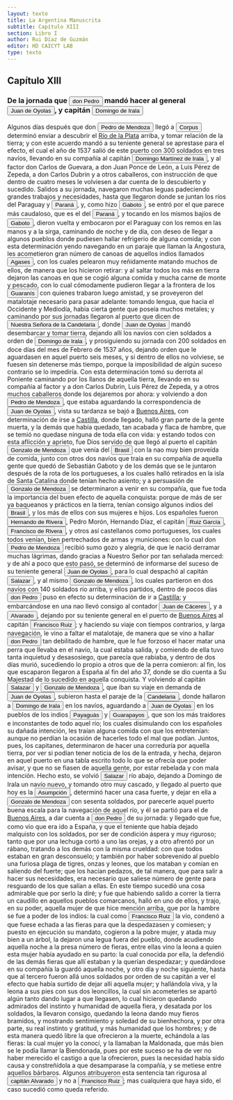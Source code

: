```yaml
---
layout: texto
title: La Argentina Manuscrita
subtitle: Capítulo XIII
section: Libro I
author: Rui Díaz de Guzmán
editor: HD CAICYT LAB
type: texto
---
```


## Capítulo XIII

### De la jornada que <button class="balloon" data-balloon-pos="up" data-balloon-length="large" data-balloon="Pedro de Mendoza (1499-1537), fue un noble español nacido de Cádiz. Tuvo una destacada actividad militar en las campañas militares de Carlos I en Italia, y con la fortuna que logró en ellas, solicitó la conquista del Río de la Plata. Por capitulación firmada con en el rey en 1534 se lo designa gobernador y primer adelantando a la provincia del mismo bombre. Su armanda, una de las más grandes en términos de hombres y barcos que cruzaron el océano a América, llegó a las costas del Río de la Plata ">don Pedro</button> mandó hacer al general <button class="balloon" data-balloon-pos="up" data-balloon-length="large" data-balloon="Refiere a Juan de Ayolas (Briviesca de la Bureba, Corona de Castilla, 1493 o ¿ca. 1510? – Candelaria del Chaco Boreal, gobernación del Río de la Plata y del Paraguay, 1538) era un explorador español que fuera vecino fundador de la primera Buenos Aires, acompañando al adelantado Pedro de Mendoza, y que nominalmente fuera nombrado como teniente de gobernador general de Asunción en 1537, para convertirse al poco tiempo y en forma igualmente nominal en gobernador del Río de la Plata y del Paraguay p">Juan de Oyolas</button>, y capitán <button class="balloon" data-balloon-pos="up" data-balloon-length="large" data-balloon="Domingo Martínez de Irala (Vergara de la Hermandad de Guipúzcoa, Corona de Castilla, 1509 - Asunción del Paraguay, Virreinato del Perú, 3 de octubre de 1556) fue un conquistador, explorador y colonizador español que como lugarteniente de Juan de Ayolas quien lo nombrara interinamente hasta que regresara como teniente de gobernador de La Candelaria en 1537, luego lo sería de hecho, y posteriormente elegido por el pueblo según real cédula, como teniente de gobernador general de Asunción.Ocupó tres">Domingo de Irala</button>


Algunos días después que don <button class="balloon" data-balloon-pos="up" data-balloon-length="large" data-balloon="Pedro de Mendoza (1499-1537), fue un noble español nacido de Cádiz. Tuvo una destacada actividad militar en las campañas militares de Carlos I en Italia, y con la fortuna que logró en ellas, solicitó la conquista del Río de la Plata. Por capitulación firmada con en el rey en 1534 se lo designa gobernador y primer adelantando a la provincia del mismo bombre. Su armanda, una de las más grandes en términos de hombres y barcos que cruzaron el océano a América, llegó a las costas del Río de la Plata ">Pedro de Mendoza</button> llegó a <button class="balloon" data-balloon-pos="up" data-balloon-length="large" data-balloon="Corpus Christi. Puerto fundado en las cercanías del río Coronda en 1536 por los homnres de Juan de Ayolas, en las cercanías de varias aldeas timbúes.">Corpus</button> determinó enviar a descubrir el <a href="https://recogito.pelagios.org/document/wzqxhk0h3vpikm/part/1/edit#02caf4ba-9752-452b-b9ff-b80fbfb7192a" target="_blank">Río de la Plata</a> arriba, y tomar relación de la tierra; y con este acuerdo mandó a su teniente general se aprestase para el efecto, el cual el año de 1537 salió de este puerto con 300 soldados en tres navíos, llevando en su compañía al capitán <button class="balloon" data-balloon-pos="up" data-balloon-length="large" data-balloon="Domingo Martínez de Irala (Vergara de la Hermandad de Guipúzcoa, Corona de Castilla, 1509 - Asunción del Paraguay, Virreinato del Perú, 3 de octubre de 1556) fue un conquistador, explorador y colonizador español que como lugarteniente de Juan de Ayolas quien lo nombrara interinamente hasta que regresara como teniente de gobernador de La Candelaria en 1537, luego lo sería de hecho, y posteriormente elegido por el pueblo según real cédula, como teniente de gobernador general de Asunción.Ocupó tres">Domingo Martínez de Irala</button>, y al factor don Carlos de Guevara, a don Juan Ponce de León, a Luis Pérez de Zepeda, a don Carlos Dubrin y a otros caballeros, con instrucción de que dentro de cuatro meses le volviesen a dar cuenta de lo descubierto y sucedido. Salidos a su jornada, navegaron muchas leguas padeciendo grandes trabajos y necesidades, hasta que llegaron donde se juntan los ríos del Paraguay y <a href="https://recogito.pelagios.org/document/wzqxhk0h3vpikm/part/1/edit#98d30338-d6d0-448f-8a69-5e3007291ced" target="_blank"><button class="balloon" data-balloon-pos="up" data-balloon-length="large" data-balloon="Se refiere al Río Paraná.">Paraná</button></a>, y, como hizo <button class="balloon" data-balloon-pos="up" data-balloon-length="large" data-balloon="Sebastián Caboto (1477-1557) fue, como su padre Juan, un piloto y explorador que sirvió a las coronas de España e Inglaterra. Entró al servicio de esta última en 1518 como piloto mayor y bajo sus auspicios realizó el viaje que lo llevaría a explorar el Río de Solís. Si bien el propósito inicial de su expedición de 1526 era repetir la circunnavegación de Magallanes (tal y como consta en la capitulación que firmó con Carlos I), Caboto decidió alterar el rumbo de su armada atraído por las noticias ">Gaboto</button>, se entró por el que parece más caudaloso, que es el del <a href="https://recogito.pelagios.org/document/wzqxhk0h3vpikm/part/1/edit#bd3bc0de-0500-42c0-8ea8-5c0b5f7a6573" target="_blank"><button class="balloon" data-balloon-pos="up" data-balloon-length="large" data-balloon="Se refiere al Río Paraná.">Paraná</button></a>, y tocando en los mismos bajíos de <button class="balloon" data-balloon-pos="up" data-balloon-length="large" data-balloon="Sebastián Caboto (1477-1557) fue, como su padre Juan, un piloto y explorador que sirvió a las coronas de España e Inglaterra. Entró al servicio de esta última en 1518 como piloto mayor y bajo sus auspicios realizó el viaje que lo llevaría a explorar el Río de Solís. Si bien el propósito inicial de su expedición de 1526 era repetir la circunnavegación de Magallanes (tal y como consta en la capitulación que firmó con Carlos I), Caboto decidió alterar el rumbo de su armada atraído por las noticias ">Gaboto</button>, dieron vuelta y embocaron por el Paraguay con los remos en las manos y a la sirga, caminando de noche y de día, con deseo de llegar a algunos pueblos donde pudiesen hallar refrigerio de alguna comida; y con esta determinación yendo navegando en un paraje que llaman la Angostura, les acometieron gran número de canoas de aquellos indios llamados <button class="balloon" data-balloon-pos="up" data-balloon-length="large" data-balloon="Agaces. Una sociedad nativa que habitaba en el curso inferior del río paraguay. Pertenecían al tronco lingüístico mataco-guaycurú y eran muy hábiles canoeros y pescadores. Solían tener conflictos con los guaraníes carios que vivían río arriba y luego por extensión con los cristianos de Asunción. Bibliografía: Schmuziger Carvallho, Silvia, M., &quot;Chaco: encruzilhada de povos e 'melting pot' cultural. Suas relações com a bacia do Paraná e o Sul mato-grossense&quot;, en Carneiro Da Cunha, Manuel">Agases</button>, con los cuales pelearon muy reñidamente matando muchos de ellos, de manera que los hicieron retirar: y al saltar todos los más en tierra dejaron las canoas en que se cogió alguna comida y mucha carne de monte y pescado, con lo cual cómodamente pudieron llegar a la frontera de los <button class="balloon" data-balloon-pos="up" data-balloon-length="large" data-balloon="Refiere a Los guaraníes o avá, según su autodenominación étnica original (que significa &quot;ser humano&quot;), son un grupo de pueblos indígenas suramericanos que se ubican geográficamente en Paraguay, noreste de Argentina (en ciertas zonas de provincias de la Región del Litoral),​ sur y suroeste de Brasil (en los estados de Río Grande del Sur, Santa Catarina, Paraná y Mato Grosso del Sur) y sureste de Bolivia (en los departamentos de Tarija, Santa Cruz y Chuquisaca) y norte de Uruguay.El muy ">Guaranís</button> con quienes trabaron luego amistad, y se proveyeron del matalotaje necesario para pasar adelante: tomando lengua, que hacia el Occidente y Mediodía, había cierta gente que poseía muchos metales; y caminando por sus jornadas llegaron al puerto que dicen de <a href="https://recogito.pelagios.org/document/wzqxhk0h3vpikm/part/1/edit#3863f227-8fbb-4ca6-ba89-9e87637c2d51" target="_blank"><button class="balloon" data-balloon-pos="up" data-balloon-length="large" data-balloon="Puerto sobre el Río Paraguay al que arribó Juan de Ayolas en febrero de 1537, cerca del río Tacuarí.">Nuestra Señora de la Candelaria</button></a>, donde <button class="balloon" data-balloon-pos="up" data-balloon-length="large" data-balloon="Refiere a Juan de Ayolas (Briviesca de la Bureba, Corona de Castilla, 1493 o ¿ca. 1510? – Candelaria del Chaco Boreal, gobernación del Río de la Plata y del Paraguay, 1538) era un explorador español que fuera vecino fundador de la primera Buenos Aires, acompañando al adelantado Pedro de Mendoza, y que nominalmente fuera nombrado como teniente de gobernador general de Asunción en 1537, para convertirse al poco tiempo y en forma igualmente nominal en gobernador del Río de la Plata y del Paraguay p">Juan de Oyolas</button> mandó desembarcar y tomar tierra, dejando allí los navíos con cien soldados a orden de <button class="balloon" data-balloon-pos="up" data-balloon-length="large" data-balloon="Domingo Martínez de Irala (Vergara de la Hermandad de Guipúzcoa, Corona de Castilla, 1509 - Asunción del Paraguay, Virreinato del Perú, 3 de octubre de 1556) fue un conquistador, explorador y colonizador español que como lugarteniente de Juan de Ayolas quien lo nombrara interinamente hasta que regresara como teniente de gobernador de La Candelaria en 1537, luego lo sería de hecho, y posteriormente elegido por el pueblo según real cédula, como teniente de gobernador general de Asunción.Ocupó tres">Domingo de Irala</button>, y prosiguiendo su jornada con 200 soldados en doce días del mes de Febrero de 1537 años, dejando orden que le aguardasen en aquel puerto seis meses, y si dentro de ellos no volviese, se fuesen sin detenerse más tiempo, porque la imposibilidad de algún suceso contrario se lo impediría. Con esta determinación tomó su derrota al Poniente caminando por los llanos de aquella tierra, llevando en su compañía al factor y a don Carlos Dubrin, Luis Pérez de Zepeda, y a otros muchos caballeros donde los dejaremos por ahora: y volviendo a don <button class="balloon" data-balloon-pos="up" data-balloon-length="large" data-balloon="Pedro de Mendoza (1499-1537), fue un noble español nacido de Cádiz. Tuvo una destacada actividad militar en las campañas militares de Carlos I en Italia, y con la fortuna que logró en ellas, solicitó la conquista del Río de la Plata. Por capitulación firmada con en el rey en 1534 se lo designa gobernador y primer adelantando a la provincia del mismo bombre. Su armanda, una de las más grandes en términos de hombres y barcos que cruzaron el océano a América, llegó a las costas del Río de la Plata ">Pedro de Mendoza</button>, que estaba aguardando la correspondencia de <button class="balloon" data-balloon-pos="up" data-balloon-length="large" data-balloon="Refiere a Juan de Ayolas (Briviesca de la Bureba, Corona de Castilla, 1493 o ¿ca. 1510? – Candelaria del Chaco Boreal, gobernación del Río de la Plata y del Paraguay, 1538) era un explorador español que fuera vecino fundador de la primera Buenos Aires, acompañando al adelantado Pedro de Mendoza, y que nominalmente fuera nombrado como teniente de gobernador general de Asunción en 1537, para convertirse al poco tiempo y en forma igualmente nominal en gobernador del Río de la Plata y del Paraguay p">Juan de Oyolas</button>, vista su tardanza se bajó a <a href="https://recogito.pelagios.org/document/wzqxhk0h3vpikm/part/1/edit#22242ea5-ede2-4081-9511-74ee69446349" target="_blank">Buenos Aires</a>, con determinación de irse a <a href="https://recogito.pelagios.org/document/wzqxhk0h3vpikm/part/1/edit#b108f6f9-480f-4fe5-a9f2-57be074baa0f" target="_blank">Castilla</a>, donde llegado, halló gran parte de la gente muerta, y la demás que había quedado, tan acabada y flaca de hambre, que se temió no quedase ninguna de toda ella con vida: y estando todos con esta aflicción y aprieto, fue Dios servido de que llegó al puerto el capitán <button class="balloon" data-balloon-pos="up" data-balloon-length="large" data-balloon="Gonzalo de Mendoza (m. 1558) fue un destacado capitán de la armada de Pedro de Mendoza y luego de la conqusita del Río de la Plata y Paraguay. Realizó varios viajes desde le puerto de Buenos Aires a la costa de Brasil con la intención de obtener bastimentos y trajo consigo varios náufragos y lenguas instalados en el Brasil. Ya en el Paraguay, fue uno de los primeros capitanes españoles en emparentarse con los caciques carios de las cercanías de Asunción. Ocupó importantes cargos políticos y mili">Gonzalo de Mendoza</button> que venía del <a href="https://recogito.pelagios.org/document/wzqxhk0h3vpikm/part/1/edit#23c6684a-ec69-4229-951a-0c83306897dd" target="_blank"><button class="balloon" data-balloon-pos="up" data-balloon-length="large" data-balloon="La costa de lo que hoy es territorio brasileño fue el primer punto al que llegaron los europeos en América del Sur. La primera expedición que exploró la región fue un desprendimiento de la flota portuguesa que Vasco da Gama (c. 1460-1524) llevaba hacia oriente. Las naves dirigidas por Pedro Álvarez de Cabral (1467-1520) se alejaron excesivamente de la costa de África y terminaron en el extremo sur de actual territorio del Estado de Bahía, en que el permanecieron entre abril y mayo del año 1500. ">Brasil</button></a> con la nao muy bien proveída de comida, junto con otros dos navíos que traía en su compañía de aquella gente que quedó de Sebastián Gaboto y de los demás que se le juntaron después de la rota de los portugueses, a los cuales halló retirados en la isla de Santa Catalina donde tenían hecho asiento; y a persuasión de <button class="balloon" data-balloon-pos="up" data-balloon-length="large" data-balloon="Gonzalo de Mendoza (m. 1558) fue un destacado capitán de la armada de Pedro de Mendoza y luego de la conqusita del Río de la Plata y Paraguay. Realizó varios viajes desde le puerto de Buenos Aires a la costa de Brasil con la intención de obtener bastimentos y trajo consigo varios náufragos y lenguas instalados en el Brasil. Ya en el Paraguay, fue uno de los primeros capitanes españoles en emparentarse con los caciques carios de las cercanías de Asunción. Ocupó importantes cargos políticos y mili">Gonzalo de Mendoza</button> se determinaron a venir en su compañía, que fue toda la importancia del buen efecto de aquella conquista: porque de más de ser ya baqueanos y prácticos en la tierra, tenían consigo algunos indios del <a href="https://recogito.pelagios.org/document/wzqxhk0h3vpikm/part/1/edit#f060fffc-e658-48db-991d-56467b0b2021" target="_blank"><button class="balloon" data-balloon-pos="up" data-balloon-length="large" data-balloon="La costa de lo que hoy es territorio brasileño fue el primer punto al que llegaron los europeos en América del Sur. La primera expedición que exploró la región fue un desprendimiento de la flota portuguesa que Vasco da Gama (c. 1460-1524) llevaba hacia oriente. Las naves dirigidas por Pedro Álvarez de Cabral (1467-1520) se alejaron excesivamente de la costa de África y terminaron en el extremo sur de actual territorio del Estado de Bahía, en que el permanecieron entre abril y mayo del año 1500. ">Brasil</button></a>, y los más de ellos con sus mujeres e hijos. Los españoles fueron <button class="balloon" data-balloon-pos="up" data-balloon-length="large" data-balloon="Hernando de Ribera era un legua que había llegado a Brasil con Diego García de Moguer; no está claro si en la primera que realizó al Río de la Plata (cuando Moguer habría sido un capitán de Juan Díaz de Solís) o en la segunda (donde se encontró con Sebastián Caboto). Fue de suma importancia en el Río de la Plata ya que realizó las negociaciones que llevaron al asentamiento del fuerte de Asunción entre los carios. Sirvió en varias entradas al Chaco, en particular en la que condujo Cabeza de Vaca ">Hernando de Rivera</button>, Pedro Morón, Hernando Díaz, el capitán <button class="balloon" data-balloon-pos="up" data-balloon-length="large" data-balloon="Se refiere a Ruiz García, un personaje de la historia de Lucía Miranda.">Ruiz García</button>, <button class="balloon" data-balloon-pos="up" data-balloon-length="large" data-balloon="Francisco de Rivera fue un importante legua. Había llegado al Río de la Plata en 1527 con Diego García de Moguer y se quedó en la costa de Brasil donde aprendió justamente, la lengua guaraní. Volvió a la región platense en 1538, cuando el veedor Alonso Cabrera lo trajo en su barco desde Brasil. Participó como lengua de varias entradas en el Chaco, entre las que se cuentan la de Irala en 1541 y la de Cabeza de Vaca en 1544.">Francisco de Rivera</button>, y otros así castellanos como portugueses, los cuales todos venían, bien pertrechados de armas y municiones: con lo cual don <button class="balloon" data-balloon-pos="up" data-balloon-length="large" data-balloon="Pedro de Mendoza (1499-1537), fue un noble español nacido de Cádiz. Tuvo una destacada actividad militar en las campañas militares de Carlos I en Italia, y con la fortuna que logró en ellas, solicitó la conquista del Río de la Plata. Por capitulación firmada con en el rey en 1534 se lo designa gobernador y primer adelantando a la provincia del mismo bombre. Su armanda, una de las más grandes en términos de hombres y barcos que cruzaron el océano a América, llegó a las costas del Río de la Plata ">Pedro de Mendoza</button> recibió sumo gozo y alegría, de que le nació derramar muchas lágrimas, dando gracias a Nuestro Señor por tan señalada merced: y de ahí a poco que esto pasó, se determinó de informarse del suceso de su teniente general <button class="balloon" data-balloon-pos="up" data-balloon-length="large" data-balloon="Refiere a Juan de Ayolas (Briviesca de la Bureba, Corona de Castilla, 1493 o ¿ca. 1510? – Candelaria del Chaco Boreal, gobernación del Río de la Plata y del Paraguay, 1538) era un explorador español que fuera vecino fundador de la primera Buenos Aires, acompañando al adelantado Pedro de Mendoza, y que nominalmente fuera nombrado como teniente de gobernador general de Asunción en 1537, para convertirse al poco tiempo y en forma igualmente nominal en gobernador del Río de la Plata y del Paraguay p">Juan de Oyolas</button>, para lo cual despachó al capitán <button class="balloon" data-balloon-pos="up" data-balloon-length="large" data-balloon="Se refiere a Juan de Salazar y Espinoza (1508-1560), una de las figuras políticas más importantes de la temprana colonización del Río de la Plata. Fue un capitán de Pedro de Mendoza a quien el Adelantado le encargó la importante   misión de seguir la huella de Juan de Ayolas río arriba. En 1537 fundó un fuerte en la confluencia de los ríos Paraguay y Pilcomayo, con el acuerdo de los guaraníes carios de la región. De hecho, Salazar fue uno de los primeros capitanes en emparentase con los caciques">Salazar</button>, y al mismo <button class="balloon" data-balloon-pos="up" data-balloon-length="large" data-balloon="Gonzalo de Mendoza (m. 1558) fue un destacado capitán de la armada de Pedro de Mendoza y luego de la conqusita del Río de la Plata y Paraguay. Realizó varios viajes desde le puerto de Buenos Aires a la costa de Brasil con la intención de obtener bastimentos y trajo consigo varios náufragos y lenguas instalados en el Brasil. Ya en el Paraguay, fue uno de los primeros capitanes españoles en emparentarse con los caciques carios de las cercanías de Asunción. Ocupó importantes cargos políticos y mili">Gonzalo de Mendoza</button>, los cuales partieron en dos navíos con 140 soldados río arriba, y ellos partidos, dentro de pocos días <button class="balloon" data-balloon-pos="up" data-balloon-length="large" data-balloon="Pedro de Mendoza (1499-1537), fue un noble español nacido de Cádiz. Tuvo una destacada actividad militar en las campañas militares de Carlos I en Italia, y con la fortuna que logró en ellas, solicitó la conquista del Río de la Plata. Por capitulación firmada con en el rey en 1534 se lo designa gobernador y primer adelantando a la provincia del mismo bombre. Su armanda, una de las más grandes en términos de hombres y barcos que cruzaron el océano a América, llegó a las costas del Río de la Plata ">don Pedro</button> puso en efecto su determinación de ir a <a href="https://recogito.pelagios.org/document/wzqxhk0h3vpikm/part/1/edit#c5398335-adbe-4776-9001-afdded5dab31" target="_blank">Castilla</a>; y embarcándose en una nao llevó consigo al contador <button class="balloon" data-balloon-pos="up" data-balloon-length="large" data-balloon="Juan de Cáceres cumplió funciones como contador y tesorero en la armada de Pedro de Mendoza y luego, en la conquista del Río de la Plata. Uno de los líderes de la facción contraria Cabeza de Vaca, estuvo implicado en todas las maniobras que condujeron a su destitución, prisión y destierro.">Juan de Cáceres</button>, y a <button class="balloon" data-balloon-pos="up" data-balloon-length="large" data-balloon="Capitán Francisco de Alvarado.">Alvarado</button>, dejando por su teniente general en el puerto de <a href="https://recogito.pelagios.org/document/wzqxhk0h3vpikm/part/1/edit#c7e05c21-d08c-4a01-bc9e-99d101cc4d97" target="_blank">Buenos Aires</a> al capitán <button class="balloon" data-balloon-pos="up" data-balloon-length="large" data-balloon="Se refiere a Francisco Ruiz Galán. Capitán de la armada de Pedro de Mendoza y uno de sus más cercanos colaboradores. Fue nombrado por el adelantado como gobernador del puerto de Buenos Aires. Galán fue así una importatante figura política de la región rioplatense, al punto de disputarle a Domingo de Irala la dirección de la provincia entre 1537 y 1539. Tras ello se pierden sus huellas documentales, por lo que se lo presume muerto antes de 1542.">Francisco Ruiz</button>; y haciendo su viaje con tiempos contrarios, y larga navegación, le vino a faltar el matalotaje, de manera que se vino a hallar <button class="balloon" data-balloon-pos="up" data-balloon-length="large" data-balloon="Pedro de Mendoza (1499-1537), fue un noble español nacido de Cádiz. Tuvo una destacada actividad militar en las campañas militares de Carlos I en Italia, y con la fortuna que logró en ellas, solicitó la conquista del Río de la Plata. Por capitulación firmada con en el rey en 1534 se lo designa gobernador y primer adelantando a la provincia del mismo bombre. Su armanda, una de las más grandes en términos de hombres y barcos que cruzaron el océano a América, llegó a las costas del Río de la Plata ">don Pedro</button> tan debilitado de hambre, que le fue forzoso el hacer matar una perra que llevaba en el navío, la cual estaba salida, y comiendo de ella tuvo tanta inquietud y desasosiego, que parecía que rabiaba, y dentro de dos días murió, sucediendo lo propio a otros que de la perra comieron: al fin, los que escaparon llegaron a España al fin del año 37, donde se dio cuenta a Su Majestad de lo sucedido en aquella conquista. Y volviendo al capitán <button class="balloon" data-balloon-pos="up" data-balloon-length="large" data-balloon="Se refiere a Juan de Salazar y Espinoza (1508-1560), una de las figuras políticas más importantes de la temprana colonización del Río de la Plata. Fue un capitán de Pedro de Mendoza a quien el Adelantado le encargó la importante   misión de seguir la huella de Juan de Ayolas río arriba. En 1537 fundó un fuerte en la confluencia de los ríos Paraguay y Pilcomayo, con el acuerdo de los guaraníes carios de la región. De hecho, Salazar fue uno de los primeros capitanes en emparentase con los caciques">Salazar</button> y <button class="balloon" data-balloon-pos="up" data-balloon-length="large" data-balloon="Gonzalo de Mendoza (m. 1558) fue un destacado capitán de la armada de Pedro de Mendoza y luego de la conqusita del Río de la Plata y Paraguay. Realizó varios viajes desde le puerto de Buenos Aires a la costa de Brasil con la intención de obtener bastimentos y trajo consigo varios náufragos y lenguas instalados en el Brasil. Ya en el Paraguay, fue uno de los primeros capitanes españoles en emparentarse con los caciques carios de las cercanías de Asunción. Ocupó importantes cargos políticos y mili">Gonzalo de Mendoza</button>, que iban su viaje en demanda de <button class="balloon" data-balloon-pos="up" data-balloon-length="large" data-balloon="Refiere a Juan de Ayolas (Briviesca de la Bureba, Corona de Castilla, 1493 o ¿ca. 1510? – Candelaria del Chaco Boreal, gobernación del Río de la Plata y del Paraguay, 1538) era un explorador español que fuera vecino fundador de la primera Buenos Aires, acompañando al adelantado Pedro de Mendoza, y que nominalmente fuera nombrado como teniente de gobernador general de Asunción en 1537, para convertirse al poco tiempo y en forma igualmente nominal en gobernador del Río de la Plata y del Paraguay p">Juan de Oyolas</button>, subieron hasta el paraje de la <a href="https://recogito.pelagios.org/document/wzqxhk0h3vpikm/part/1/edit#e72a3267-37a8-4885-971c-9317ce28afe5" target="_blank"><button class="balloon" data-balloon-pos="up" data-balloon-length="large" data-balloon="Puerto sobre el Río Paraguay al que arribó Juan de Ayolas en febrero de 1537, cerca del río Tacuarí.">Candelaria</button></a>, donde hallaron a <button class="balloon" data-balloon-pos="up" data-balloon-length="large" data-balloon="Domingo Martínez de Irala (Vergara de la Hermandad de Guipúzcoa, Corona de Castilla, 1509 - Asunción del Paraguay, Virreinato del Perú, 3 de octubre de 1556) fue un conquistador, explorador y colonizador español que como lugarteniente de Juan de Ayolas quien lo nombrara interinamente hasta que regresara como teniente de gobernador de La Candelaria en 1537, luego lo sería de hecho, y posteriormente elegido por el pueblo según real cédula, como teniente de gobernador general de Asunción.Ocupó tres">Domingo de Irala</button> en los navíos, aguardando a <button class="balloon" data-balloon-pos="up" data-balloon-length="large" data-balloon="Refiere a Juan de Ayolas (Briviesca de la Bureba, Corona de Castilla, 1493 o ¿ca. 1510? – Candelaria del Chaco Boreal, gobernación del Río de la Plata y del Paraguay, 1538) era un explorador español que fuera vecino fundador de la primera Buenos Aires, acompañando al adelantado Pedro de Mendoza, y que nominalmente fuera nombrado como teniente de gobernador general de Asunción en 1537, para convertirse al poco tiempo y en forma igualmente nominal en gobernador del Río de la Plata y del Paraguay p">Juan de Oyolas</button> en los pueblos de los indios <button class="balloon" data-balloon-pos="up" data-balloon-length="large" data-balloon="Los payaguás formaban parte del grupo lingüístico mataco-guaycurú. Han sido insistentemente descriptos por la literatura etnográfica clásica como irredimibles &quot;corsarios&quot; del Paraguay, que atacaban por igual a guaraníes y españoles río arriba, siendo actores cruciales de la historia de la temprana explotación y conquista de la región platense. Estudios más recientes criticaron esta evaluación etnocéntrica. Bibliografía: Mandrini, Raúl José, La Argentina Aborigen. De los primeros poblad">Payaguás</button> y <button class="balloon" data-balloon-pos="up" data-balloon-length="large" data-balloon="Probablemente Guasarapos, Guaxarapos o Guachíes, una sociedad canoera de Paraguay arriba.">Guarapayos</button>, que son los más traidores e inconstantes de todo aquel río; los cuales disimulando con los españoles su dañada intención, les traían alguna comida con que los entretenían: aunque no perdían la ocasión de hacerles todo el mal que podían. Juntos, pues, los capitanes, determinaron de hacer una correduría por aquella tierra, por ver si podían tener noticia de los de la entrada, y hecha, dejaron en aquel puerto en una tabla escrito todo lo que se ofrecía que poder avisar, y que no se fiasen de aquella gente, por estar rebelada y con mala intención. Hecho esto, se volvió <button class="balloon" data-balloon-pos="up" data-balloon-length="large" data-balloon="Se refiere a Juan de Salazar y Espinoza (1508-1560), una de las figuras políticas más importantes de la temprana colonización del Río de la Plata. Fue un capitán de Pedro de Mendoza a quien el Adelantado le encargó la importante   misión de seguir la huella de Juan de Ayolas río arriba. En 1537 fundó un fuerte en la confluencia de los ríos Paraguay y Pilcomayo, con el acuerdo de los guaraníes carios de la región. De hecho, Salazar fue uno de los primeros capitanes en emparentase con los caciques">Salazar</button> río abajo, dejando a Domingo de Irala un navío nuevo, y tomando otro muy cascado, y llegado al puerto que hoy es la <a href="https://recogito.pelagios.org/document/wzqxhk0h3vpikm/part/1/edit#5dea982b-c944-40e3-9459-25dc9f55af5a" target="_blank"><button class="balloon" data-balloon-pos="up" data-balloon-length="large" data-balloon="Es Asunción del Paraguay.">Asumpción</button></a>, determinó hacer una casa fuerte, y dejar en ella a <button class="balloon" data-balloon-pos="up" data-balloon-length="large" data-balloon="Gonzalo de Mendoza (m. 1558) fue un destacado capitán de la armada de Pedro de Mendoza y luego de la conqusita del Río de la Plata y Paraguay. Realizó varios viajes desde le puerto de Buenos Aires a la costa de Brasil con la intención de obtener bastimentos y trajo consigo varios náufragos y lenguas instalados en el Brasil. Ya en el Paraguay, fue uno de los primeros capitanes españoles en emparentarse con los caciques carios de las cercanías de Asunción. Ocupó importantes cargos políticos y mili">Gonzalo de Mendoza</button> con sesenta soldados, por parecerle aquel puerto buena escala para la navegación de aquel río, y él se partió para el de <a href="https://recogito.pelagios.org/document/wzqxhk0h3vpikm/part/1/edit#52a9d2c6-b6a6-4120-a897-172451348795" target="_blank">Buenos Aires</a>, a dar cuenta a <button class="balloon" data-balloon-pos="up" data-balloon-length="large" data-balloon="Pedro de Mendoza (1499-1537), fue un noble español nacido de Cádiz. Tuvo una destacada actividad militar en las campañas militares de Carlos I en Italia, y con la fortuna que logró en ellas, solicitó la conquista del Río de la Plata. Por capitulación firmada con en el rey en 1534 se lo designa gobernador y primer adelantando a la provincia del mismo bombre. Su armanda, una de las más grandes en términos de hombres y barcos que cruzaron el océano a América, llegó a las costas del Río de la Plata ">don Pedro</button> de su jornada: y llegado que fue, como vio que era ido a España, y que el teniente que había dejado malquisto con los soldados, por ser de condición áspera y muy riguroso; tanto que por una lechuga cortó a uno las orejas, y a otro afrentó por un rábano, tratando a los demás con la misma crueldad: con que todos estaban en gran desconsuelo; y también por haber sobrevenido al pueblo una furiosa plaga de tigres, onzas y leones, que los mataban y comían en saliendo del fuerte; que los hacían pedazos, de tal manera, que para salir a hacer sus necesidades, era necesario que saliese número de gente para resguardo de los que salían a ellas. En este tiempo sucedió una cosa admirable que por serlo la diré; y fue que habiendo salido a correr la tierra un caudillo en aquellos pueblos comarcanos, halló en uno de ellos, y trajo, en su poder, aquella mujer de que hice mención arriba, que por la hambre se fue a poder de los indios: la cual como <button class="balloon" data-balloon-pos="up" data-balloon-length="large" data-balloon="Se refiere a Francisco Ruiz Galán.">Francisco Ruiz</button> la vio, condenó a que fuese echada a las fieras para que la despedazasen y comiesen; y puesto en ejecución su mandato, cogieron a la pobre mujer, y atada muy bien a un árbol, la dejaron una legua fuera del pueblo, donde acudiendo aquella noche a la presa número de fieras, entre ellas vino la leona a quien esta mujer había ayudado en su parto: la cual conocida por ella, la defendió de las demás fieras que allí estaban y la querían despedazar; y quedándose en su compañía la guardó aquella noche, y otro día y noche siguiente, hasta que al tercero fueron allá unos soldados por orden de su capitán a ver el efecto que había surtido de dejar allí aquella mujer; y hallándola viva, y la leona a sus pies con sus dos leoncillos, la cual sin acometerles se apartó algún tanto dando lugar a que llegasen, lo cual hicieron quedando admirados del instinto y humanidad de aquella fiera, y desatada por los soldados, la llevaron consigo, quedando la leona dando muy fieros bramidos, y mostrando sentimiento y soledad de su bienhechora, y por otra parte, su real instinto y gratitud, y más humanidad que los hombres; y de esta manera quedó libre la que ofrecieron a la muerte, echándola a las fieras: la cual mujer yo la conocí, y la llamaban la Maldonada, que más bien se le podía llamar la Biendonada, pues por este suceso se ha de ver no haber merecido el castigo a que la ofrecieron, pues la necesidad había sido causa y constreñídola a que desamparase la compañía, y se metiese entre aquellos bárbaros. Algunos atribuyeron esta sentencia tan rigurosa al <button class="balloon" data-balloon-pos="up" data-balloon-length="large" data-balloon="Capitán Francisco de Alvarado.">capitán Alvarado</button> y no a <button class="balloon" data-balloon-pos="up" data-balloon-length="large" data-balloon="Se refiere a Francisco Ruiz Galán.">Francisco Ruiz</button>; mas cualquiera que haya sido, el caso sucedió como queda referido.
